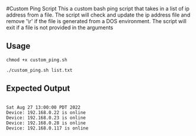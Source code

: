 #Custom Ping Script
This a custom bash ping script that takes in a list of ip address from a file.
The script will check and update the ip address file and remove '\r' if the file is generated from a DOS environment.
The script will exit if a file is not provided in the arguments

## Usage
```
chmod +x custom_ping.sh

./custom_ping.sh list.txt
```

## Expected Output

```

Sat Aug 27 13:00:00 PDT 2022
Device: 192.168.0.22 is online
Device: 192.168.0.23 is online
Device: 192.168.0.28 is online
Device: 192.168.0.117 is online

```
